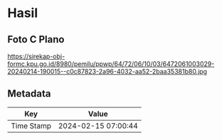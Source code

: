 # Hasil

## Foto C Plano

https://sirekap-obj-formc.kpu.go.id/8980/pemilu/ppwp/64/72/06/10/03/6472061003029-20240214-190015--c0c87823-2a96-4032-aa52-2baa35381b80.jpg


## Metadata

| Key        | Value               |
| ---------- | ------------------- |
| Time Stamp | 2024-02-15 07:00:44 |



